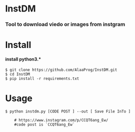 # InstDM
### Tool to download viedo or images from instgram 


# Install 
#### install python3.*

	$ git clone https://github.com/AlaaProg/InstDM.git 
	$ cd InstDM 
	$ pip install -r requirements.txt

# Usage 

	$ python instdm.py [CODE POST ] --out [ Save File InTo ]

		# https://www.instagram.com/p/CCQT6ang_Ew/
		#code post is `CCQT6ang_Ew`
